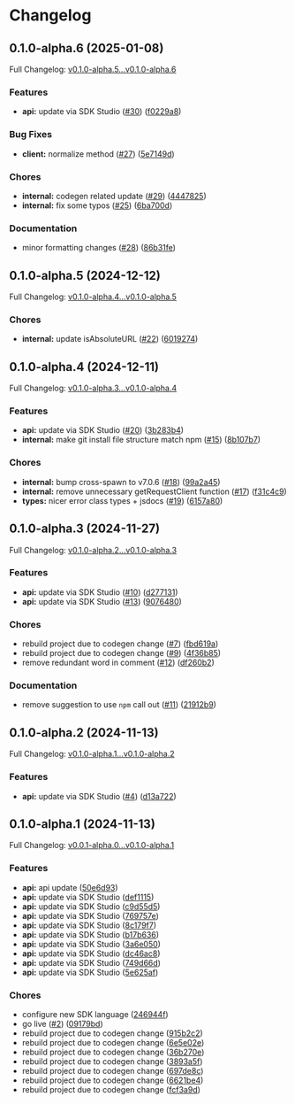 # Changelog

## 0.1.0-alpha.6 (2025-01-08)

Full Changelog: [v0.1.0-alpha.5...v0.1.0-alpha.6](https://github.com/prelude-so/node-sdk/compare/v0.1.0-alpha.5...v0.1.0-alpha.6)

### Features

* **api:** update via SDK Studio ([#30](https://github.com/prelude-so/node-sdk/issues/30)) ([f0229a8](https://github.com/prelude-so/node-sdk/commit/f0229a8f3ad155e8156ea0d2673b0a1c51b6ffb2))


### Bug Fixes

* **client:** normalize method ([#27](https://github.com/prelude-so/node-sdk/issues/27)) ([5e7149d](https://github.com/prelude-so/node-sdk/commit/5e7149d751d22d2cc6bf31c579537deaf0c08302))


### Chores

* **internal:** codegen related update ([#29](https://github.com/prelude-so/node-sdk/issues/29)) ([4447825](https://github.com/prelude-so/node-sdk/commit/444782566a59182c2066061765a948daa0ba4c73))
* **internal:** fix some typos ([#25](https://github.com/prelude-so/node-sdk/issues/25)) ([6ba700d](https://github.com/prelude-so/node-sdk/commit/6ba700d7a6e7720f5e2100af19322e26d7d18f23))


### Documentation

* minor formatting changes ([#28](https://github.com/prelude-so/node-sdk/issues/28)) ([86b31fe](https://github.com/prelude-so/node-sdk/commit/86b31fe08898925cd665d684813639cf11f826fa))

## 0.1.0-alpha.5 (2024-12-12)

Full Changelog: [v0.1.0-alpha.4...v0.1.0-alpha.5](https://github.com/prelude-so/node-sdk/compare/v0.1.0-alpha.4...v0.1.0-alpha.5)

### Chores

* **internal:** update isAbsoluteURL ([#22](https://github.com/prelude-so/node-sdk/issues/22)) ([6019274](https://github.com/prelude-so/node-sdk/commit/6019274f64b9fe77d955d48698e0380691bff4ae))

## 0.1.0-alpha.4 (2024-12-11)

Full Changelog: [v0.1.0-alpha.3...v0.1.0-alpha.4](https://github.com/prelude-so/node-sdk/compare/v0.1.0-alpha.3...v0.1.0-alpha.4)

### Features

* **api:** update via SDK Studio ([#20](https://github.com/prelude-so/node-sdk/issues/20)) ([3b283b4](https://github.com/prelude-so/node-sdk/commit/3b283b4065b1a634ac93e1637966fdb713f062a4))
* **internal:** make git install file structure match npm ([#15](https://github.com/prelude-so/node-sdk/issues/15)) ([8b107b7](https://github.com/prelude-so/node-sdk/commit/8b107b79b327b23c00f2a8d4a6b5f0b02248cd76))


### Chores

* **internal:** bump cross-spawn to v7.0.6 ([#18](https://github.com/prelude-so/node-sdk/issues/18)) ([99a2a45](https://github.com/prelude-so/node-sdk/commit/99a2a45a10089a2f066c47c042565a8c16f4ad62))
* **internal:** remove unnecessary getRequestClient function ([#17](https://github.com/prelude-so/node-sdk/issues/17)) ([f31c4c9](https://github.com/prelude-so/node-sdk/commit/f31c4c92beb9d4c0bb7c6638f4eb83eced681d86))
* **types:** nicer error class types + jsdocs ([#19](https://github.com/prelude-so/node-sdk/issues/19)) ([6157a80](https://github.com/prelude-so/node-sdk/commit/6157a8033e31185f32ff35de21b58e5396ebe8aa))

## 0.1.0-alpha.3 (2024-11-27)

Full Changelog: [v0.1.0-alpha.2...v0.1.0-alpha.3](https://github.com/prelude-so/node-sdk/compare/v0.1.0-alpha.2...v0.1.0-alpha.3)

### Features

* **api:** update via SDK Studio ([#10](https://github.com/prelude-so/node-sdk/issues/10)) ([d277131](https://github.com/prelude-so/node-sdk/commit/d277131154feb7cce57a19607d47a82e68379cc3))
* **api:** update via SDK Studio ([#13](https://github.com/prelude-so/node-sdk/issues/13)) ([9076480](https://github.com/prelude-so/node-sdk/commit/90764803242e1f86cc395afb2999cbf65c577e22))


### Chores

* rebuild project due to codegen change ([#7](https://github.com/prelude-so/node-sdk/issues/7)) ([fbd619a](https://github.com/prelude-so/node-sdk/commit/fbd619a97871f32f2f6db1bef742056ff3e88316))
* rebuild project due to codegen change ([#9](https://github.com/prelude-so/node-sdk/issues/9)) ([4f36b85](https://github.com/prelude-so/node-sdk/commit/4f36b85418435bd41634c259d86f30cac04468fc))
* remove redundant word in comment ([#12](https://github.com/prelude-so/node-sdk/issues/12)) ([df260b2](https://github.com/prelude-so/node-sdk/commit/df260b24e841d66cae8cbd841554703d499a0c82))


### Documentation

* remove suggestion to use `npm` call out ([#11](https://github.com/prelude-so/node-sdk/issues/11)) ([21912b9](https://github.com/prelude-so/node-sdk/commit/21912b969ff5b0d0d01d97ffddbcb4ad89b829ea))

## 0.1.0-alpha.2 (2024-11-13)

Full Changelog: [v0.1.0-alpha.1...v0.1.0-alpha.2](https://github.com/prelude-so/node-sdk/compare/v0.1.0-alpha.1...v0.1.0-alpha.2)

### Features

* **api:** update via SDK Studio ([#4](https://github.com/prelude-so/node-sdk/issues/4)) ([d13a722](https://github.com/prelude-so/node-sdk/commit/d13a72274843a2a33626c1d91b6ff34703b7b864))

## 0.1.0-alpha.1 (2024-11-13)

Full Changelog: [v0.0.1-alpha.0...v0.1.0-alpha.1](https://github.com/prelude-so/node-sdk/compare/v0.0.1-alpha.0...v0.1.0-alpha.1)

### Features

* **api:** api update ([50e6d93](https://github.com/prelude-so/node-sdk/commit/50e6d9372899191c1cf6e3728d28976f9f0f5ed2))
* **api:** update via SDK Studio ([def1115](https://github.com/prelude-so/node-sdk/commit/def111577e7f8704e742beb95d668519dbe71bd9))
* **api:** update via SDK Studio ([c9d55d5](https://github.com/prelude-so/node-sdk/commit/c9d55d5e7381a76d00c22c10cb290a5ee6f16309))
* **api:** update via SDK Studio ([769757e](https://github.com/prelude-so/node-sdk/commit/769757ea2c07bb7179546e5f8466c0f0157c1cfb))
* **api:** update via SDK Studio ([8c179f7](https://github.com/prelude-so/node-sdk/commit/8c179f7ca28be5ceffd255361c96981179230878))
* **api:** update via SDK Studio ([b17b636](https://github.com/prelude-so/node-sdk/commit/b17b63685a65a19ccb281472f981637ca6b52296))
* **api:** update via SDK Studio ([3a6e050](https://github.com/prelude-so/node-sdk/commit/3a6e0505e6d474e97305181b9338fcd52ce6b995))
* **api:** update via SDK Studio ([dc46ac8](https://github.com/prelude-so/node-sdk/commit/dc46ac8abe7601927aecad517583800133a731bc))
* **api:** update via SDK Studio ([749d66d](https://github.com/prelude-so/node-sdk/commit/749d66de6c8e0ec36d25d3b9bbc1c8c9912bbb97))
* **api:** update via SDK Studio ([5e625af](https://github.com/prelude-so/node-sdk/commit/5e625af5b26ceeb96adef4a3bd57cdcec71aa2e5))


### Chores

* configure new SDK language ([246944f](https://github.com/prelude-so/node-sdk/commit/246944f151fef603db8e3a6fa1e4b5867648e642))
* go live ([#2](https://github.com/prelude-so/node-sdk/issues/2)) ([09179bd](https://github.com/prelude-so/node-sdk/commit/09179bdd52f003df87fbca9eac78e441afae0bce))
* rebuild project due to codegen change ([915b2c2](https://github.com/prelude-so/node-sdk/commit/915b2c29345f4dd4192ef4f63f018c34376ec099))
* rebuild project due to codegen change ([6e5e02e](https://github.com/prelude-so/node-sdk/commit/6e5e02ea1849c9799de6c1917277289711f7534d))
* rebuild project due to codegen change ([36b270e](https://github.com/prelude-so/node-sdk/commit/36b270e229d29c5a8d009f59af5bc37affb0bb19))
* rebuild project due to codegen change ([3893a5f](https://github.com/prelude-so/node-sdk/commit/3893a5f4de7c5678178d04a821ac5a2d742220e0))
* rebuild project due to codegen change ([697de8c](https://github.com/prelude-so/node-sdk/commit/697de8c1ea5fb658aedbd1d3f7113a20c8519f83))
* rebuild project due to codegen change ([6621be4](https://github.com/prelude-so/node-sdk/commit/6621be4883b079de3c585263c06927dcdedb1619))
* rebuild project due to codegen change ([fcf3a9d](https://github.com/prelude-so/node-sdk/commit/fcf3a9daf657d56ad2c5a6fcf72d4d3fbc03b7a7))
